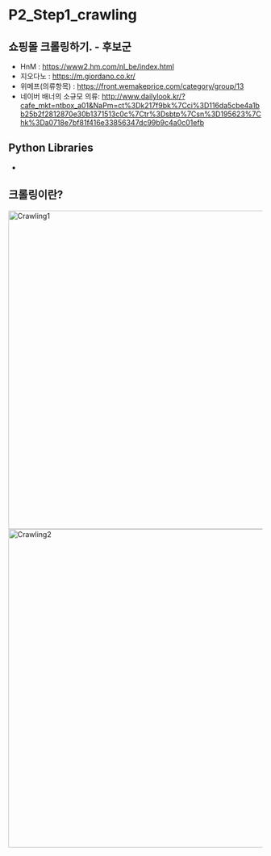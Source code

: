 # P2_Step1_crawling

## 쇼핑몰 크롤링하기. - 후보군
- HnM : https://www2.hm.com/nl_be/index.html
- 지오다노 : https://m.giordano.co.kr/
- 위메프(의류항목) : https://front.wemakeprice.com/category/group/13
- 네이버 배너의 소규모 의류: http://www.dailylook.kr/?cafe_mkt=ntbox_a01&NaPm=ct%3Dk217f9bk%7Cci%3D116da5cbe4a1bb25b2f2812870e30b1371513c0c%7Ctr%3Dsbtp%7Csn%3D195623%7Chk%3Da0718e7bf81f416e33856347dc99b9c4a0c01efb

## Python Libraries
- 


## 크롤링이란?
<img width="631" alt="Crawling1" src="https://user-images.githubusercontent.com/39859458/67255485-44b1a580-f4bd-11e9-83c3-e860ac2b1c18.png">


<img width="631" alt="Crawling2" src="https://user-images.githubusercontent.com/39859458/67255541-7e82ac00-f4bd-11e9-8de7-f8f5a72a8485.png">
